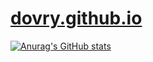 # [dovry.github.io](https://dovry.github.io)

[![Anurag's GitHub stats](https://github-readme-stats.vercel.app/api?username=dovry&show_icons=true&theme=tokyonight)](https://github.com/anuraghazra/github-readme-stats)
